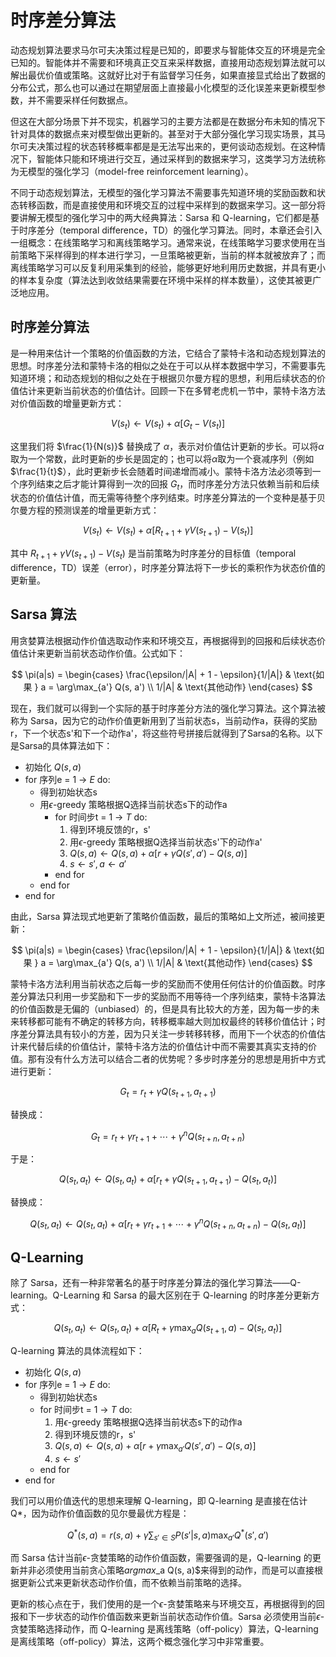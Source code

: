 # 时序差分算法

动态规划算法要求马尔可夫决策过程是已知的，即要求与智能体交互的环境是完全已知的。智能体并不需要和环境真正交互来采样数据，直接用动态规划算法就可以解出最优价值或策略。这就好比对于有监督学习任务，如果直接显式给出了数据的分布公式，那么也可以通过在期望层面上直接最小化模型的泛化误差来更新模型参数，并不需要采样任何数据点。

但这在大部分场景下并不现实，机器学习的主要方法都是在数据分布未知的情况下针对具体的数据点来对模型做出更新的。甚至对于大部分强化学习现实场景，其马尔可夫决策过程的状态转移概率都是是无法写出来的，更何谈动态规划。在这种情况下，智能体只能和环境进行交互，通过采样到的数据来学习，这类学习方法统称为无模型的强化学习（model-free reinforcement learning）。

不同于动态规划算法，无模型的强化学习算法不需要事先知道环境的奖励函数和状态转移函数，而是直接使用和环境交互的过程中采样到的数据来学习。这一部分将要讲解无模型的强化学习中的两大经典算法：Sarsa 和 Q-learning，它们都是基于时序差分（temporal difference，TD）的强化学习算法。同时，本章还会引入一组概念：在线策略学习和离线策略学习。通常来说，在线策略学习要求使用在当前策略下采样得到的样本进行学习，一旦策略被更新，当前的样本就被放弃了；而离线策略学习可以反复利用采集到的经验，能够更好地利用历史数据，并具有更小的样本复杂度（算法达到收敛结果需要在环境中采样的样本数量），这使其被更广泛地应用。

## 时序差分算法

是一种用来估计一个策略的价值函数的方法，它结合了蒙特卡洛和动态规划算法的思想。时序差分法和蒙特卡洛的相似之处在于可以从样本数据中学习，不需要事先知道环境；和动态规划的相似之处在于根据贝尔曼方程的思想，利用后续状态的价值估计来更新当前状态的价值估计。回顾一下在多臂老虎机一节中，蒙特卡洛方法对价值函数的增量更新方式：

$$V(s_t) \leftarrow V(s_t) + \alpha [G_t - V(s_t)]$$

这里我们将 $\frac{1}{N(s)}$ 替换成了 $\alpha$，表示对价值估计更新的步长。可以将$\alpha$取为一个常数，此时更新的步长是固定的；也可以将$\alpha$取为一个衰减序列（例如 $\frac{1}{t}$），此时更新步长会随着时间递增而减小。蒙特卡洛方法必须等到一个序列结束之后才能计算得到一次的回报 $G_t$，而时序差分方法只依赖当前和后续状态的价值估计值，而无需等待整个序列结束。时序差分算法的一个变种是基于贝尔曼方程的预测误差的增量更新方式：

$$V(s_t) \leftarrow V(s_t) + \alpha [R_{t+1} + \gamma V(s_{t+1}) - V(s_t)]$$

其中 $R_{t+1} + \gamma V(s_{t+1})-V(s_t)$ 是当前策略为时序差分的目标值（temporal difference，TD）误差（error），时序差分算法将下一步长的乘积作为状态价值的更新量。

## Sarsa 算法

用贪婪算法根据动作价值选取动作来和环境交互，再根据得到的回报和后续状态价值估计来更新当前状态动作价值。公式如下：

$$
\pi(a|s) = \begin{cases} 
\frac{\epsilon/|A| + 1 - \epsilon}{1/|A|} & \text{如果 } a = \arg\max_{a'} Q(s, a') \\
1/|A| & \text{其他动作}
\end{cases}
$$

现在，我们就可以得到一个实际的基于时序差分方法的强化学习算法。这个算法被称为 Sarsa，因为它的动作价值更新用到了当前状态s，当前动作a，获得的奖励r，下一个状态s'和下一个动作a'，将这些符号拼接后就得到了Sarsa的名称。以下是Sarsa的具体算法如下：

- 初始化 $Q(s, a)$
- for 序列e = 1 -> $E$ do:
  - 得到初始状态s
  - 用$\epsilon$-greedy 策略根据Q选择当前状态s下的动作a
    - for 时间步t = 1 -> $T$ do:
      1. 得到环境反馈的r，s'
      2. 用$\epsilon$-greedy 策略根据Q选择当前状态s'下的动作a'
      3. $Q(s, a) \leftarrow Q(s, a) + \alpha [r + \gamma Q(s', a') - Q(s, a)]$
      4. $s \leftarrow s', a \leftarrow a'$
    - end for
  - end for
- end for

由此，Sarsa 算法现式地更新了策略价值函数，最后的策略如上文所述，被间接更新：

$$
\pi(a|s) = \begin{cases} 
\frac{\epsilon/|A| + 1 - \epsilon}{1/|A|} & \text{如果 } a = \arg\max_{a'} Q(s, a') \\
1/|A| & \text{其他动作}
\end{cases}
$$

蒙特卡洛方法利用当前状态之后每一步的奖励而不使用任何估计的价值函数。时序差分算法只利用一步奖励和下一步的奖励而不用等待一个序列结束，蒙特卡洛算法的价值函数是无偏的（unbiased）的，但是具有比较大的方差，因为每一步的未来转移都可能有不确定的转移方向，转移概率越大则加权最终的转移价值估计；时序差分算法具有较小的方差，因为只关注一步转移转移，而用下一个状态的价值估计来代替后续的价值估计，蒙特卡洛方法的价值估计中而不需要其真实支持的价值。那有没有什么方法可以结合二者的优势呢？多步时序差分的思想是用折中方式进行更新：

$$G_t = r_t + \gamma Q(s_{t+1}, a_{t+1})$$

替换成：

$$G_t = r_t + \gamma r_{t+1} + \cdots + \gamma^n Q(s_{t+n}, a_{t+n})$$

于是：

$$Q(s_t, a_t) \leftarrow Q(s_t, a_t) + \alpha [r_t + \gamma Q(s_{t+1}, a_{t+1}) - Q(s_t, a_t)]$$

替换成：

$$Q(s_t, a_t) \leftarrow Q(s_t, a_t) + \alpha [r_t + \gamma r_{t+1} + \cdots + \gamma^n Q(s_{t+n}, a_{t+n}) - Q(s_t, a_t)]$$

## Q-Learning

除了 Sarsa，还有一种非常著名的基于时序差分算法的强化学习算法——Q-learning。Q-Learning 和 Sarsa 的最大区别在于 Q-learning 的时序差分更新方式：

$$Q(s_t, a_t) \leftarrow Q(s_t, a_t) + \alpha [R_t + \gamma \max_a Q(s_{t+1}, a) - Q(s_t, a_t)]$$

Q-learning 算法的具体流程如下：

- 初始化 $Q(s, a)$
- for 序列e = 1 -> $E$ do:
  - 得到初始状态s
  - for 时间步t = 1 -> $T$ do:
    1. 用$\epsilon$-greedy 策略根据Q选择当前状态s下的动作a
    2. 得到环境反馈的r，s'
    3. $Q(s, a) \leftarrow Q(s, a) + \alpha [r + \gamma \max_{a'} Q(s', a') - Q(s, a)]$
    4. $s \leftarrow s'$
  - end for
- end for

我们可以用价值迭代的思想来理解 Q-learning，即 Q-learning 是直接在估计Q*，因为动作价值函数的见尔曼最优方程是：

$$Q^*(s, a) = r(s, a) + \gamma \sum_{s' \in S} P(s'|s, a) \max_{a'} Q^*(s', a')$$

而 Sarsa 估计当前$\epsilon$-贪婪策略的动作价值函数，需要强调的是，Q-learning 的更新并非必须使用当前贪心策略$argmax$_a Q(s, a)$来得到的动作，而是可以直接根据更新公式来更新状态动作价值，而不依赖当前策略的选择。

更新的核心点在于，我们使用的是一个$\epsilon$-贪婪策略来与环境交互，再根据得到的回报和下一步状态的动作价值函数来更新当前状态动作价值。Sarsa 必须使用当前$\epsilon$-贪婪策略选择动作，而 Q-learning 是离线策略（off-policy）算法，Q-learning 是离线策略（off-policy）算法，这两个概念强化学习中非常重要。